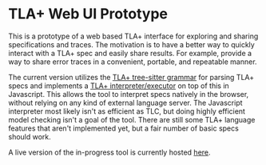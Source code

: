 # TLA+ Web UI Prototype

This is a prototype of a web based TLA+ interface for exploring and sharing specifications and traces. The motivation is to have a better way to quickly interact with a TLA+ spec and easily share results. For example, provide a way to share error traces in a convenient, portable, and repeatable manner. 

The current version utilizes the [TLA+ tree-sitter grammar](https://github.com/tlaplus-community/tree-sitter-tlaplus) for parsing TLA+ specs and implements a [TLA+ interpreter/executor](https://github.com/will62794/tla-web/blob/89d763c6001fa91dfc55780fedd47a9fbbf4e934/js/eval.js#L726-L778) on top of this in Javascript. This allows the tool to interpret specs natively in the browser, without relying on any kind of external language server. The Javascript interpreter most likely isn't as efficient as TLC, but doing highly efficient model checking isn't a goal of the tool. There are still some TLA+ language features that aren't implemented yet, but a fair number of basic specs should work.

<!-- This project Utilizes the [TLA+ tree-sitter grammar](https://github.com/tlaplus-community/tree-sitter-tlaplus) to provide a web based TLA+ interface for exploring and sharing specifications.  -->
A live version of the in-progress tool is currently hosted [here](https://will62794.github.io/tla-web/). 

<!-- A basic, preliminary test suite can be found [here](https://will62794.github.io/tla-web/test.html). -->